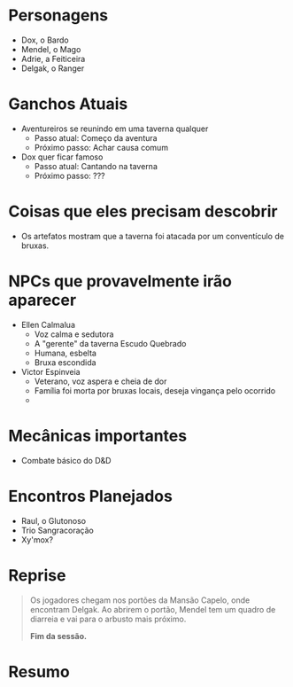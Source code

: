 # Personagens
- Dox, o Bardo
- Mendel, o Mago
- Adrie, a Feiticeira
- Delgak, o Ranger
# Ganchos Atuais
- Aventureiros se reunindo em uma taverna qualquer
  - Passo atual: Começo da aventura
  - Próximo passo: Achar causa comum
- Dox quer ficar famoso
  - Passo atual: Cantando na taverna
  - Próximo passo: ???
# Coisas que eles precisam descobrir
- Os artefatos mostram que a taverna foi atacada por um conventículo de bruxas.

# NPCs que provavelmente irão aparecer
- Ellen Calmalua
  - Voz calma e sedutora
  - A "gerente" da taverna Escudo Quebrado
  - Humana, esbelta
  - Bruxa escondida
- Victor Espinveia
  - Veterano, voz aspera e cheia de dor
  - Família foi morta por bruxas locais, deseja vingança pelo ocorrido
  - 
# Mecânicas importantes
- Combate básico do D&D
# Encontros Planejados
- Raul, o Glutonoso
- Trio Sangracoração
- Xy'mox?
# Reprise
>Os jogadores chegam nos portões da Mansão Capelo, onde encontram Delgak.
>Ao abrirem o portão, Mendel tem um quadro de diarreia e vai para o arbusto mais próximo.
>
>**Fim da sessão.**
# Resumo
